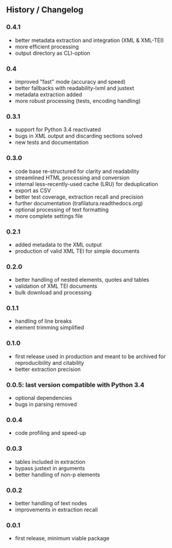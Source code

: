 ## History / Changelog


### 0.4.1
- better metadata extraction and integration (XML & XML-TEI)
- more efficient processing
- output directory as CLI-option


### 0.4
- improved "fast" mode (accuracy and speed)
- better fallbacks with readability-lxml and justext
- metadata extraction added
- more robust processing (tests, encoding handling)


### 0.3.1
- support for Python 3.4 reactivated
- bugs in XML output and discarding sections solved
- new tests and documentation


### 0.3.0
- code base re-structured for clarity and readability
- streamlined HTML processing and conversion
- internal less-recently-used cache (LRU) for deduplication
- export as CSV
- better test coverage, extraction recall and precision
- further documentation (trafilatura.readthedocs.org)
- optional processing of text formatting
- more complete settings file


### 0.2.1
- added metadata to the XML output
- production of valid XML TEI for simple documents


### 0.2.0
- better handling of nested elements, quotes and tables
- validation of XML TEI documents
- bulk download and processing


### 0.1.1
- handling of line breaks
- element trimming simplified


### 0.1.0
- first release used in production and meant to be archived for reproducibility and citability
- better extraction precision


### 0.0.5: last version compatible with Python 3.4
- optional dependencies
- bugs in parsing removed


### 0.0.4
- code profiling and speed-up


### 0.0.3
- tables included in extraction
- bypass justext in arguments
- better handling of non-p elements


### 0.0.2
- better handling of text nodes
- improvements in extraction recall


### 0.0.1
- first release, minimum viable package
